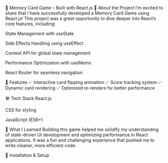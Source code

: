 🎴 Memory Card Game – Built with React.js
🚀 About the Project
I’m excited to share that I have successfully developed a Memory Card Game using React.js! This project was a great opportunity to dive deeper into React’s core features, including:

State Management with useState

Side Effects Handling using useEffect

Context API for global state management

Performance Optimization with useMemo

React Router for seamless navigation

🎯 Features
✅ Interactive card flipping animation
✅ Score tracking system
✅ Dynamic card rendering
✅ Optimized re-renders for better performance

🛠️ Tech Stack
React.js

CSS for styling

JavaScript (ES6+)

📌 What I Learned
Building this game helped me solidify my understanding of state-driven UI development and optimizing performance in React applications. It was a fun and challenging experience that pushed me to write cleaner, more efficient code.

📂 Installation & Setup
